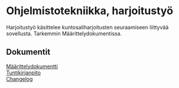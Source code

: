 # Ohjelmistotekniikka, harjoitustyö

Harjoitustyö käsittelee kuntosaliharjoitusten seuraamiseen liittyvää sovellusta. Tarkemmin Määrittelydokumentissa. 

## Dokumentit

[Määrittelydokumentti](https://github.com/ollhaa/ot-harjoitustyo/blob/master/dokumentaatio/vaatimusmaarittely.md) \
[Tuntikirjanpito](https://github.com/ollhaa/ot-harjoitustyo/blob/master/dokumentaatio/tuntikirjanpito.md) \
[Changelog](https://github.com/ollhaa/ot-harjoitustyo/blob/master/dokumentaatio/changelog.md)

